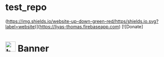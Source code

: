 # test_repo

(https://img.shields.io/website-up-down-green-red/https/shields.io.svg?label=website)](https://liyas-thomas.firebaseapp.com) [![Donate]
# <img src="icons/icon-48x48.png" alt="banner" width="32"> Banner
